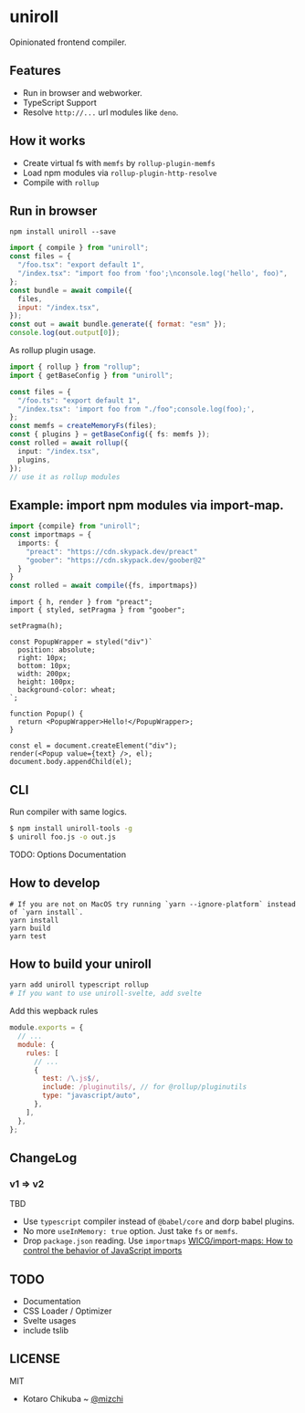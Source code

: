 # uniroll

Opinionated frontend compiler.

## Features

- Run in browser and webworker.
- TypeScript Support
- Resolve `http://...` url modules like `deno`.

## How it works

- Create virtual fs with `memfs` by `rollup-plugin-memfs`
- Load npm modules via `rollup-plugin-http-resolve`
- Compile with `rollup`

## Run in browser

```
npm install uniroll --save
```

```js
import { compile } from "uniroll";
const files = {
  "/foo.tsx": "export default 1",
  "/index.tsx": "import foo from 'foo';\nconsole.log('hello', foo)",
};
const bundle = await compile({
  files,
  input: "/index.tsx",
});
const out = await bundle.generate({ format: "esm" });
console.log(out.output[0]);
```

As rollup plugin usage.

```ts
import { rollup } from "rollup";
import { getBaseConfig } from "uniroll";

const files = {
  "/foo.ts": "export default 1",
  "/index.tsx": 'import foo from "./foo";console.log(foo);',
};
const memfs = createMemoryFs(files);
const { plugins } = getBaseConfig({ fs: memfs });
const rolled = await rollup({
  input: "/index.tsx",
  plugins,
});
// use it as rollup modules
```

## Example: import npm modules via import-map.

```ts
import {compile} from "uniroll";
const importmaps = {
  imports: {
    "preact": "https://cdn.skypack.dev/preact"
    "goober": "https://cdn.skypack.dev/goober@2"
  }
}
const rolled = await compile({fs, importmaps})
```

```tsx
import { h, render } from "preact";
import { styled, setPragma } from "goober";

setPragma(h);

const PopupWrapper = styled("div")`
  position: absolute;
  right: 10px;
  bottom: 10px;
  width: 200px;
  height: 100px;
  background-color: wheat;
`;

function Popup() {
  return <PopupWrapper>Hello!</PopupWrapper>;
}

const el = document.createElement("div");
render(<Popup value={text} />, el);
document.body.appendChild(el);
```

## CLI

Run compiler with same logics.

```bash
$ npm install uniroll-tools -g
$ uniroll foo.js -o out.js
```

TODO: Options Documentation

## How to develop

```
# If you are not on MacOS try running `yarn --ignore-platform` instead of `yarn install`.
yarn install
yarn build
yarn test
```

## How to build your uniroll

```bash
yarn add uniroll typescript rollup
# If you want to use uniroll-svelte, add svelte
```

Add this wepback rules

```js
module.exports = {
  // ...
  module: {
    rules: [
      // ...
      {
        test: /\.js$/,
        include: /pluginutils/, // for @rollup/pluginutils
        type: "javascript/auto",
      },
    ],
  },
};
```

## ChangeLog

### v1 => v2

TBD

- Use `typescript` compiler instead of `@babel/core` and dorp babel plugins.
- No more `useInMemory: true` option. Just take `fs` or `memfs`.
- Drop `package.json` reading. Use `importmaps` [WICG/import\-maps: How to control the behavior of JavaScript imports](https://github.com/WICG/import-maps)

## TODO

- Documentation
- CSS Loader / Optimizer
- Svelte usages
- include tslib

## LICENSE

MIT

- Kotaro Chikuba ~ [@mizchi](https://twitter.com/mizchi)
